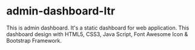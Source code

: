 # admin-dashboard-ltr
This is admin dashboard. It's a static dashboard for web application. This dashboard design with HTML5, CSS3, Java Script, Font Awesome Icon &amp; Bootstrap Framework.
